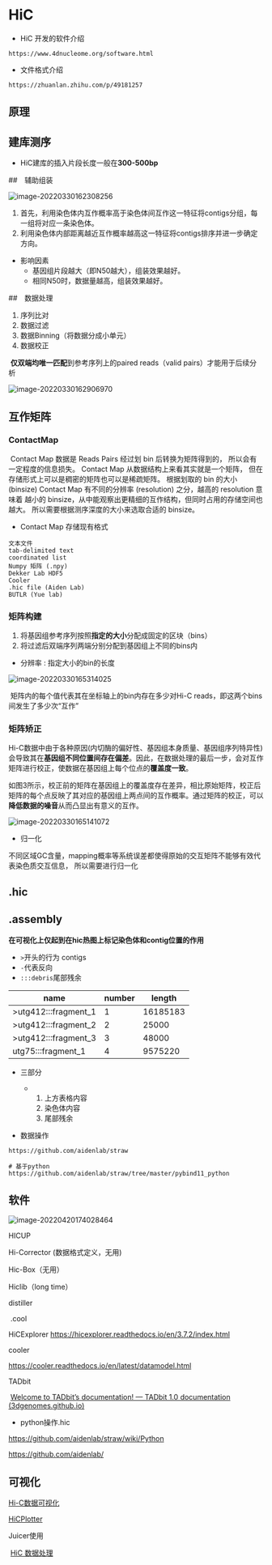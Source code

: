 # HiC

- HiC 开发的软件介绍

```http
https://www.4dnucleome.org/software.html
```



- 文件格式介绍

```http
https://zhuanlan.zhihu.com/p/49181257
```



## 原理





## 建库测序

- HiC建库的插入片段长度一般在**300-500bp**





##　辅助组装

![image-20220330162308256](https://s2.loli.net/2022/03/30/lXVk8DqSFvbt2fM.png)

1. 首先，利用染色体内互作概率高于染色体间互作这一特征将contigs分组，每一组将对应一条染色体。
2. 利用染色体内部距离越近互作概率越高这一特征将contigs排序并进一步确定方向。

- 影响因素
  - 基因组片段越大（即N50越大），组装效果越好。
  - 相同N50时，数据量越高，组装效果越好。



##　数据处理

1. 序列比对
2. 数据过滤
3. 数据Binning（将数据分成小单元）
4. 数据校正

​		**仅双端均唯一匹配**到参考序列上的paired reads（valid pairs）才能用于后续分析

![image-20220330162906970](https://s2.loli.net/2022/03/30/DAqXVW2n3vBwMoe.png)



## 互作矩阵

### ContactMap

​		Contact Map 数据是 Reads Pairs 经过划 bin 后转换为矩阵得到的， 所以会有一定程度的信息损失。 Contact Map 从数据结构上来看其实就是一个矩阵， 但在存储形式上可以是稠密的矩阵也可以是稀疏矩阵。 根据划取的 bin 的大小 (binsize) Contact Map 有不同的分辨率 (resolution) 之分，越高的 resolution 意味着 越小的 binsize，从中能观察出更精细的互作结构，但同时占用的存储空间也越大。 所以需要根据测序深度的大小来选取合适的 binsize。

-  Contact Map 存储现有格式

```
文本文件
tab-delimited text
coordinated list
Numpy 矩阵 (.npy)
Dekker Lab HDF5
Cooler
.hic file (Aiden Lab)
BUTLR (Yue lab)
```



### 矩阵构建

1. 将基因组参考序列按照**指定的大小**分配成固定的区块（bins）
2. 将过滤后双端序列两端分别分配到基因组上不同的bins内

- 分辨率 : 指定大小的bin的长度

![image-20220330165314025](https://s2.loli.net/2022/03/31/GD2BXSaOfTlUuic.png)

​		矩阵内的每个值代表其在坐标轴上的bin内存在多少对Hi-C reads，即这两个bins间发生了多少次“互作”



### 矩阵矫正

​		Hi-C数据中由于各种原因(内切酶的偏好性、基因组本身质量、基因组序列特异性)会导致其在**基因组不同位置间存在偏差**。因此，在数据处理的最后一步，会对互作矩阵进行校正，使数据在基因组上每个位点的**覆盖度一致**。

​		如图3所示，校正前的矩阵在基因组上的覆盖度存在差异，相比原始矩阵，校正后矩阵的每个点反映了其对应的基因组上两点间的互作概率。通过矩阵的校正，可以**降低数据的噪音**从而凸显出有意义的互作。

![image-20220330165141072](https://s2.loli.net/2022/03/30/MBoCZiQJnrF29VR.png)



- 归一化

​		不同区域GC含量，mapping概率等系统误差都使得原始的交互矩阵不能够有效代表染色质交互信息， 所以需要进行归一化



## .hic



## .assembly

​		**在可视化上仅起到在hic热图上标记染色体和contig位置的作用**

- `>`开头的行为 contigs
- `-`代表反向
- `:::debris`尾部残余

| name                 | number | length   |
| -------------------- | ------ | -------- |
| >utg412:::fragment_1 | 1      | 16185183 |
| >utg412:::fragment_2 | 2      | 25000    |
| >utg412:::fragment_3 | 3      | 48000    |
| utg75:::fragment_1   | 4      | 9575220  |

- 三部分
  - 1. 上方表格内容
    2. 染色体内容
    3. 尾部残余

- 数据操作

```http
https://github.com/aidenlab/straw

# 基于python 
https://github.com/aidenlab/straw/tree/master/pybind11_python
```





## 软件

![image-20220420174028464](https://s2.loli.net/2022/04/20/IcpTtx4Ryq9jPvi.png)



HICUP

Hi-Corrector (数据格式定义，无用)

Hic-Box（无用）

Hiclib（long time）

distiller

​	.cool 

HiCExplorer
https://hicexplorer.readthedocs.io/en/3.7.2/index.html

cooler

https://cooler.readthedocs.io/en/latest/datamodel.html

TADbit

​	[Welcome to TADbit’s documentation! — TADbit 1.0 documentation (3dgenomes.github.io)](http://3dgenomes.github.io/TADbit/)

- python操作.hic

https://github.com/aidenlab/straw/wiki/Python

https://github.com/aidenlab/



## 可视化

[Hi-C数据可视化](https://xuzhougeng.top/archives/HiC-visualization-in-assembly)

[HiCPlotter](https://github.com/akdemirlab/HiCPlotter)



Juicer使用

​	[HiC 数据处理](https://zhuanlan.zhihu.com/p/341206245)
